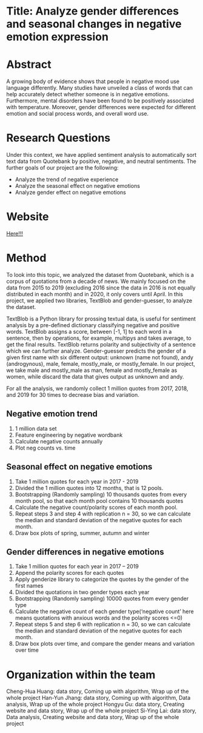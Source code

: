 # Title: Analyze gender differences and seasonal changes in negative emotion expression
# Abstract
A growing body of evidence shows that people in negative mood use language differently. Many studies have unveiled a class of words that can help accurately detect whether someone is in negative emotions. Furthermore, mental disorders have been found to be positively associated with temperature. Moreover, gender differences were expected for different emotion and social process words, and overall word use.

# Research Questions
Under this context, we have applied sentiment analysis to automatically sort text data from Quotebank by positive, negative, and neutral sentiments. The further goals of our project are the following:

* Analyze the trend of negative experience
* Analyze the seasonal effect on negative emotions
* Analyze gender effect on negative emotions

# Website 
[Here!!!](https://93155.github.io/bbear_bbear/)

# Method
To look into this topic, we analyzed the dataset from Quotebank, which is a corpus of quotations from a decade of news. We mainly focused on the data from 2015 to 2019 (excluding 2016 since the data in 2016 is not equally distributed in each month) and in 2020, it only covers until April. In this project, we applied two libraries, TextBlob and gender-guesser, to analyze the dataset.

TextBlob is a Python library for prossing textual data, is useful for sentiment analysis by a pre-defined dictionary classifying negative and positive words. TextBlob assigns a score, between [-1, 1] to each word in a sentence, then by operations, for example, multipys and takes average, to get the final results. TextBlob returns polarity and subjectivity of a sentence which we can further analyze. Gender-guesser predicts the gender of a given first name with six different output: unknown (name not found), andy (androgynous), male, female, mostly_male, or mostly_female. In our project, we take male and mostly_male as man, female and mostly_female as women, while discard the data that gives output as unknown and andy.

For all the analysis, we randomly collect 1 million quotes from 2017, 2018, and 2019 for 30 times to decrease bias and variation.

## Negative emotion trend
1. 1 million data set 
2. Feature engineering by negative wordbank
3. Calculate negative counts annually
4. Plot neg counts vs. time

## Seasonal effect on negative emotions
1. Take 1 million quotes for each year in 2017 - 2019
2. Divided the 1 million quotes into 12 months, that is 12 pools.
3. Bootstrapping (Randomly sampling) 10 thousands quotes from every month pool, so that each month pool contains 10 thousands quotes
4. Calculate the negative count/polarity scores of each month pool.
5. Repeat steps 3 and step 4 with replication n = 30, so we can calculate the median and standard deviation of the negative quotes for each month.
6. Draw box plots of spring, summer, autumn and winter

## Gender differences in negative emotions
1. Take 1 million quotes for each year in 2017 – 2019
2. Append the polarity scores for each quotes
3. Apply genderize library to categorize the quotes by the gender of the first names
4. Divided the quotations in two gender types each year
5. Bootstrapping (Randomly sampling) 10000 quotes from every gender type
6. Calculate the negative count of each gender type(‘negative count’ here means quotations with anxious words and the polarity scores <=0)
7. Repeat steps 5 and step 6 with replication n = 30, so we can calculate the median and standard deviation of the negative quotes for each month.
8. Draw box plots over time, and compare the gender means and variation over time

# Organization within the team
Cheng-Hua Huang: data story, Coming up with algorithm, Wrap up of the whole project
Han-Yun Jhang: data story, Coming up with algorithm, Data analysis, Wrap up of the whole project
Hongyu Gu: data story, Creating website and data story, Wrap up of the whole project
Si-Ying Lai: data story, Data analysis, Creating website and data story, Wrap up of the whole project
